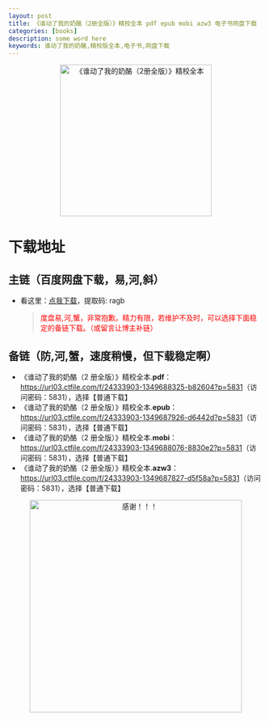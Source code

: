 ```yaml
---
layout: post
title: 《谁动了我的奶酪（2册全版）》精校全本 pdf epub mobi azw3 电子书网盘下载
categories: [books]
description: some word here
keywords: 谁动了我的奶酪,精校版全本,电子书,网盘下载
---
```


<div align="center"><img src="https://qweree.cn/wp-content/uploads/2024/08/shei-dong-le-wo-de-nai-lao-tuya.jpg" alt="《谁动了我的奶酪（2册全版）》精校全本" width="300px" height="auto"></div>

# 下载地址

## 主链（百度网盘下载，易,河,斜）

- 看这里：[点我下载](https://pan.baidu.com/s/1iMXUbSbtZQZjDcqDmnWUyw?pwd=ragb)，提取码: ragb

  > <p style="color:red" >度盘易,河,蟹，非常抱歉。精力有限，若维护不及时，可以选择下面稳定的备链下载。（或留言让博主补链）</p>

## 备链（防,河,蟹，速度稍慢，但下载稳定啊）

- 《谁动了我的奶酪（2 册全版）》精校全本.**pdf**：<https://url03.ctfile.com/f/24333903-1349688325-b82604?p=5831>（访问密码：5831），选择【普通下载】
- 《谁动了我的奶酪（2 册全版）》精校全本.**epub**：<https://url03.ctfile.com/f/24333903-1349687926-d6442d?p=5831>（访问密码：5831），选择【普通下载】
- 《谁动了我的奶酪（2 册全版）》精校全本.**mobi**：<https://url03.ctfile.com/f/24333903-1349688076-8830e2?p=5831>（访问密码：5831），选择【普通下载】
- 《谁动了我的奶酪（2 册全版）》精校全本.**azw3**：<https://url03.ctfile.com/f/24333903-1349687827-d5f58a?p=5831>（访问密码：5831），选择【普通下载】

<div align="center"><img src="https://pic.imgdb.cn/item/661246bf68eb935713c7f81c.gif" alt="感谢！！！" width="420px" height="auto"/></div>
